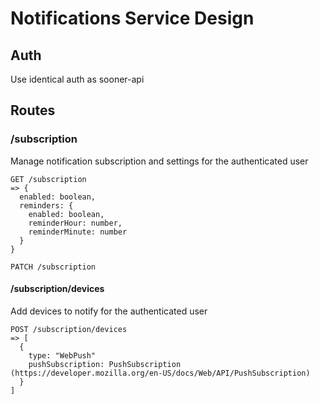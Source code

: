 Notifications Service Design
============================

## Auth
Use identical auth as sooner-api

## Routes

### /subscription

Manage notification subscription and settings for the authenticated user

```
GET /subscription
=> {
  enabled: boolean,
  reminders: {
    enabled: boolean,
    reminderHour: number,
    reminderMinute: number
  }
}

PATCH /subscription
```

#### /subscription/devices

Add devices to notify for the authenticated user

```
POST /subscription/devices
=> [
  {
    type: "WebPush"
    pushSubscription: PushSubscription (https://developer.mozilla.org/en-US/docs/Web/API/PushSubscription)
  }
]
```